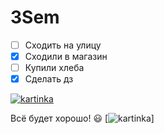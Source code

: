 # 3Sem

* [ ] Сходить на улицу
* [x] Сходили в магазин 
* [ ] Купили хлеба
* [x] Сделать дз

[![kartinka](https://kot-pes.com/wp-content/uploads/2016/09/image6-3.jpeg)](https://www.youtube.com/watch?v=zghOwqt4v3c)

Всё будет хорошо! :smiley:
[![kartinka](https://oir.mobi/uploads/posts/2021-05/1619818885_32-oir_mobi-p-veselie-sobachki-zhivotnie-krasivo-foto-35.jpg)]
